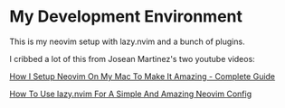 # My Development Environment 

This is my neovim setup with lazy.nvim and a bunch of plugins. 

I cribbed a lot of this from Josean Martinez's two youtube videos:

[How I Setup Neovim On My Mac To Make It Amazing - Complete Guide](https://youtu.be/vdn_pKJUda8)

[How To Use lazy.nvim For A Simple And Amazing Neovim Config](https://youtu.be/6mxWayq-s9I)

